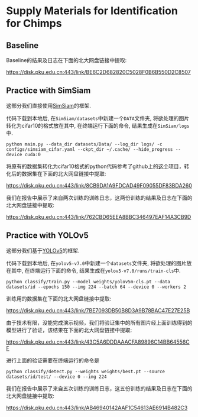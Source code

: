 # Supply Materials for Identification for Chimps

## Baseline

Baseline的结果及日志在下面的北大网盘链接中提取:

<https://disk.pku.edu.cn:443/link/BE6C2D682820C5028F0B6B550D2C8507>

## Practice with SimSiam
这部分我们直接使用[SimSiam](https://github.com/PatrickHua/SimSiam)的框架.

代码下载到本地后, 在`SimSiam/datasets`中新建一个`DATA`文件夹, 将欲处理的图片转化为cifar10的格式放在其中, 在终端运行下面的命令, 结果生成在`SimSiam/logs`中.

```
python main.py --data_dir datasets/Data/ --log_dir logs/ -c configs/simsiam_cifar.yaml --ckpt_dir ~/.cache/ --hide_progress --device cuda:0
```
将原有的数据集转化为cifar10格式的python代码参考了github上的[这个](https://github.com/haodonga/CIFAR-Dataset-master)项目，转化后的数据集在下面的北大网盘链接中提取:

<https://disk.pku.edu.cn:443/link/8CB9DA1A9FDCAD49F09055DF83BDA260>

我们在报告中展示了来自两次训练的训练日志，这两份训练的结果及日志在下面的北大网盘链接中提取:

<https://disk.pku.edu.cn:443/link/762CBD65EEA8BBC346497EAF14A3CB9D>

## Practice with YOLOv5
这部分我们基于[YOLOv5](https://github.com/ultralytics/yolov5)的框架.

代码下载到本地后, 在`yolov5-v7.0`中新建一个`datasets`文件夹, 将欲处理的图片放在其中, 在终端运行下面的命令, 结果生成在`yolov5-v7.0/runs/train-cls`中.

```
python classify/train.py --model weights/yolov5m-cls.pt --data datasets/id --epochs 150 --img 224 --batch 64 --device 0 --workers 2
```
训练用的数据集在下面的北大网盘链接中提取:

<https://disk.pku.edu.cn:443/link/7BE7093DB50B8D3A9B78BAC47E27E25B>

由于技术有限，没能完成演示视频，我们将验证集中的所有图片经上面训练得到的模型进行了验证，该结果在下面的北大网盘链接中提取:

<https://disk.pku.edu.cn:443/link/43C5A6DDDAAACFA89896C14BB64556CF>

进行上面的验证需要在终端运行的命令是

```
python classify/detect.py --weights weights/best.pt --source datasets/id/test/ --device 0 --img 224
```

我们在报告中展示了来自五次训练的训练日志，这五份训练的结果及日志在下面的北大网盘链接中提取:

<https://disk.pku.edu.cn:443/link/AB46940142AAF1C54613AE6914B482C3>




